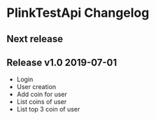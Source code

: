 # PlinkTestApi Changelog

## Next release

## Release v1.0 2019-07-01
* Login
* User creation
* Add coin for user
* List coins of user
* List top 3 coin of user